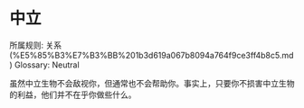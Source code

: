 # 中立

所属规则: 关系 (%E5%85%B3%E7%B3%BB%201b3d619a067b8094a764f9ce3ff4b8c5.md)
Glossary: Neutral

虽然中立生物不会敌视你，但通常也不会帮助你。事实上，只要你不损害中立生物的利益，他们并不在乎你做些什么。